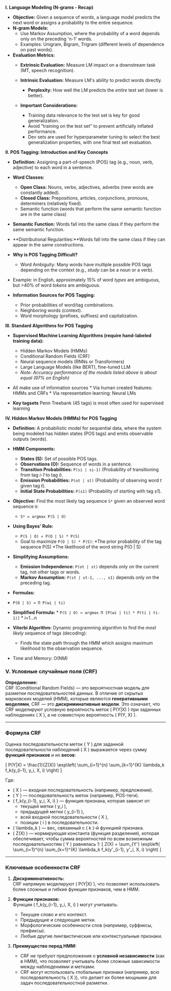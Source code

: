 
**I. Language Modeling (N-grams - Recap)**

*   **Objective:** Given a sequence of words, a language model predicts the next word or assigns a probability to the entire sequence.
*   **N-gram Models:**
    *   Use Markov Assumption, where the probability of a word depends only on the preceding 'n-1' words.
    *   Examples: Unigram, Bigram, Trigram (different levels of dependence on past words).
*   **Evaluation Metrics:**
    *   **Extrinsic Evaluation:** Measure LM impact on a downstream task (MT, speech recognition).
    *   **Intrinsic Evaluation:** Measure LM's ability to predict words directly.
        *   **Perplexity:** How well the LM predicts the *entire* test set (lower is better).

    *   **Important Considerations:**
        *   Training data relevance to the test set is key for good generalization.
        *   Avoid "training on the test set" to prevent artificially inflated performance.
        *   Dev sets are used for hyperparameter tuning to select the best generalization properties, with one final test set evaluation.

**II. POS Tagging: Introduction and Key Concepts**

*   **Definition:** Assigning a part-of-speech (POS) tag (e.g., noun, verb, adjective) to each word in a sentence.
*   **Word Classes:**
    *   **Open Class:** Nouns, verbs, adjectives, adverbs (new words are constantly added).
    *   **Closed Class:** Prepositions, articles, conjunctions, pronouns, determiners (relatively fixed).
    *  Semantic function (words that perform the same semantic function are in the same class)

*   **Semantic Function:** Words fall into the same class if they perform the same semantic function.
*   **Distributional Regularities:**Words fall into the same class if they can appear in the same constructions.
*   **Why is POS Tagging Difficult?**
    *   Word Ambiguity: Many words have multiple possible POS tags depending on the context (e.g., *study* can be a noun or a verb).
*   Example: in English, approximately 15% of word *types* are ambiguous, but >40% of word *tokens* are ambiguous.

*   **Information Sources for POS Tagging:**
    *   Prior probabilities of word/tag combinations.
    *   Neighboring words (context).
    *   Word morphology (prefixes, suffixes) and capitalization.

**III. Standard Algorithms for POS Tagging**

*   **Supervised Machine Learning Algorithms (require hand-labeled training data):**

    *   Hidden Markov Models (HMMs)
    *   Conditional Random Fields (CRF)
    *   Neural sequence models (RNNs or Transformers)
    *   Large Language Models (like BERT), fine-tuned LLM
    *   *Note: Accuracy performance of the models listed above is about equal (97% on English)*
*   All make use of information sources
        * Via human created features: HMMs and CRFs
        * Via representation learning:  Neural LMs

*   **Key tagsets**
Penn Treebank (45 tags) is most often used for supervised learning

**IV. Hidden Markov Models (HMMs) for POS Tagging**

*   **Definition:** A probabilistic model for sequential data, where the system being modeled has hidden states (POS tags) and emits observable outputs (words).
*   **HMM Components:**
    *   **States (S):** Set of possible POS tags.
    *   **Observations (O):** Sequence of words in a sentence.
    *   **Transition Probabilities:**  `P(si | si-1)` (Probability of transitioning from tag *i-1* to tag *i*).
    *   **Emission Probabilities:**  `P(ot | st)` (Probability of observing word *t* given tag *t*).
    *   **Initial State Probabilities:**  `P(s1)` (Probability of starting with tag *s1*).
*   **Objective:** Find the most likely tag sequence `S*` given an observed word sequence `O`:
    *   `S* = argmax P(S | O)`
*   **Using Bayes' Rule:**
    *   `P(S | O) ∝ P(O | S) * P(S)`
    *   Goal to maximize `P(O | S) * P(S)`:
        *The prior probability of the tag sequence P(S)
        *The likelihood of the word string P(O | S)

*   **Simplifying Assumptions:**

    *   **Emission Independence:**  `P(ot | st)` depends only on the current tag, not other tags or words.
    *   **Markov Assumption:** `P(st | st-1, ..., s1)` depends only on the preceding tag.
*   **Formulas:**

  * `P(O | S) ≈ Π P(wi | ti)`
*   **Simplified Formula:**
        *   `P(S | O) ≈ argmax Π [P(wi | ti) * P(ti | ti-1)]`
        *       i=1...n

*   **Viterbi Algorithm:** Dynamic programming algorithm to find the *most likely* sequence of tags (decoding):
    *   Finds the state path through the HMM which assigns maximum likelihood to the observation sequence.
* Time and Memory: O(NM)

### **V. Условные случайные поля (CRF)**

**Определение:**  
CRF (Conditional Random Fields) — это вероятностная модель для разметки последовательностей данных. В отличие от скрытых марковских моделей (HMM), которые являются **генеративными моделями**, CRF — это **дискриминативные модели**. Это означает, что CRF моделируют условную вероятность меток \( P(Y|X) \) при заданных наблюдениях \( X \), а не совместную вероятность \( P(Y, X) \).

---

### **Формула CRF**

Оценка последовательности меток \( Y \) для заданной последовательности наблюдений \( X \) выражается через сумму **функций признаков** и их **весов**:

\[
P(Y|X) = \frac{1}{Z(X)} \exp\left( \sum_{i=1}^{n} \sum_{k=1}^{K} \lambda_k f_k(y_{i-1}, y_i, X, i) \right)
\]

Где:
- \( X \) — входная последовательность (например, предложение).
- \( Y \) — последовательность меток (например, POS-теги).
- \( f_k(y_{i-1}, y_i, X, i) \) — функция признака, которая зависит от:
  - текущей метки \( y_i \),
  - предыдущей метки \( y_{i-1} \),
  - всей входной последовательности \( X \),
  - позиции \( i \) в последовательности.
- \( \lambda_k \) — вес, связанный с \( k \)-й функцией признака.
- \( Z(X) \) — нормирующая константа (функция разделения), которая обеспечивает, чтобы сумма вероятностей по всем возможным последовательностям \( Y \) равнялась 1:
  \[
  Z(X) = \sum_{Y'} \exp\left( \sum_{i=1}^{n} \sum_{k=1}^{K} \lambda_k f_k(y'_{i-1}, y'_i, X, i) \right)
  \]

---

### **Ключевые особенности CRF**

1. **Дискриминативность:**  
   CRF напрямую моделируют \( P(Y|X) \), что позволяет использовать более сложные и гибкие функции признаков, чем в HMM.

2. **Функции признаков:**  
   Функции \( f_k(y_{i-1}, y_i, X, i) \) могут учитывать:
   - Текущее слово и его контекст.
   - Предыдущие и следующие метки.
   - Морфологические особенности слов (например, суффиксы, префиксы).
   - Любые другие лингвистические или контекстуальные признаки.

3. **Преимущество перед HMM:**  
   - CRF не требуют предположения о **условной независимости** (как в HMM), что позволяет учитывать более сложные зависимости между наблюдениями и метками.
   - CRF могут использовать глобальные признаки (например, всю последовательность \( X \)), что делает их более мощными для задач последовательностной разметки.

